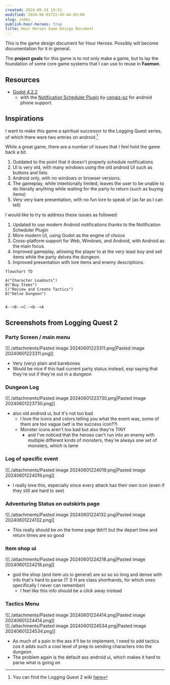 ```yaml
---  
created: 2024-05-24 19:51  
modified: 2024-06-01T22:45:44-05:00  
slug: index  
publish-hour-heroes: true  
title: Hour Heroes Game Design Document  
---  
```

This is the game design document for Hour Heroes. Possibly will become documentation for it in general.  
  
The **project goals** for this game is to not only make a game, but to lay the foundation of some core game systems that I can use to reuse in **Faemon**.  
  
## Resources  
- [Godot 4.2.2](https://godotengine.org/)  
	- with the [Notification Scheduler Plugin](https://github.com/cengiz-pz/godot-android-notification-scheduler-plugin) by [cengiz-pz](https://github.com/cengiz-pz) for android phone support.  
  
## Inspirations  
I want to make this game a spiritual successor to the Logging Quest series, of which there were two entries on android.[^1]  
  
While a great game, there are a number of issues that I feel hold the game back a bit.  
  
1. Outdated to the point that it doesn't properly schedule notifications  
2. UI is very old, with many windows using the old android UI such as buttons and lists.  
3. Android only, with no windows or browser versions.  
4. The gameplay, while intentionally limited, leaves the user to be unable to do literally anything while waiting for the party to return (such as buying items)  
5. Very very bare presentation, with no fun lore to speak of (as far as I can tell)  
  
I would like to try to address these issues as followed:  
1. Updated to use modern Android notifications thanks to the Notification Scheduler Plugin  
2. More modern UI, using Godot as the engine of choice  
3. Cross-platform support for Web, Windows, and Android, with Android as the main focus.  
4. Improved gameplay, allowing the player to at the very least buy and sell items while the party delves the dungeon.   
5. Improved presentation with lore items and enemy descriptions.  
  
```mermaid  
flowchart TD  
  
A("Character Loadouts")  
B("Buy Items")  
C("Review and Create Tactics")  
D("Delve Dungeon")  
  
  
A-->B-->C-->D-->A  
```  
  
## Screenshots from Logging Quest 2  
### Party Screen / main menu  
![[./attachments/Pasted image 20240601223311.png|Pasted image 20240601223311.png]]  
- Very (very) plain and barebones  
- Would be nice if this had current party status instead, esp saying that they're out if they're out in a dungeon  
  
### Dungeon Log  
![[./attachments/Pasted image 20240601223730.png|Pasted image 20240601223730.png]]  
- also old android ui, but it's not too bad  
	- I love the icons and colors telling you what the event was, some of them are too vague (wtf is the success icon??)  
	- Monster icons aren't too bad but also they're TINY   
		- and I've noticed that the heroes can't run into an enemy with multiple different kinds of monsters, they're always one set of monsters, which is lame  
  
### Log of specific event  
![[./attachments/Pasted image 20240601224019.png|Pasted image 20240601224019.png]]  
- I really love this, especially since every attack has their own icon (even if they still are hard to see)  
### Adventuring Status on outskirts page  
![[./attachments/Pasted image 20240601224132.png|Pasted image 20240601224132.png]]  
- This really should be on the home page tbh!!! but the depart time and return times are so good  
  
### Item shop ui  
![[./attachments/Pasted image 20240601224218.png|Pasted image 20240601224218.png]]  
- god the shop (and item uis in general) are so so so long and dense with info that's hard to parse (T S H are class shorthands, for which ones specifically I never can remember)  
	- I feel like this info should be a click away instead  
  
### Tactics Menu  
![[./attachments/Pasted image 20240601224414.png|Pasted image 20240601224414.png]]  
![[./attachments/Pasted image 20240601224534.png|Pasted image 20240601224534.png]]  
- As much of a pain in the ass it'll be to implement, I need to add tactics cos it adds such a cool level of prep to sending characters into the dungeon  
- The problem again is the default ass android ui, which makes it hard to parse what is going on  
  
  
[^1]: You can find the Logging Quest 2 wiki [here](https://logging-quest-2.fandom.com/wiki/Logging_Quest_2_Wiki)